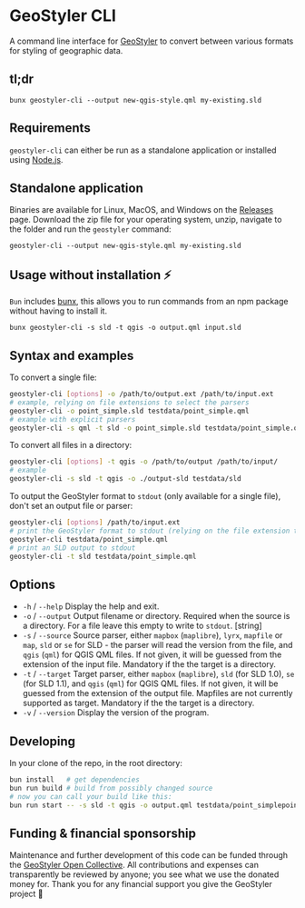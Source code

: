 # GeoStyler CLI

A command line interface for [GeoStyler](https://geostyler.org) to convert
between various formats for styling of geographic data.

## tl;dr

```
bunx geostyler-cli --output new-qgis-style.qml my-existing.sld
```

## Requirements

`geostyler-cli` can either be run as a standalone application or installed using [Node.js](https://nodejs.org/).

## Standalone application

Binaries are available for Linux, MacOS, and Windows on the
[Releases](https://github.com/geostyler/geostyler-cli/releases) page.
Download the zip file for your operating system, unzip, navigate to the folder
and run the `geostyler` command:

```
geostyler-cli --output new-qgis-style.qml my-existing.sld
```

## Usage without installation ⚡

`Bun` includes [bunx](https://bun.sh/docs/cli/bunx), this
allows you to run commands from an npm package without having to install it.

```
bunx geostyler-cli -s sld -t qgis -o output.qml input.sld
```

## Syntax and examples

To convert a single file:

```bash
geostyler-cli [options] -o /path/to/output.ext /path/to/input.ext
# example, relying on file extensions to select the parsers
geostyler-cli -o point_simple.sld testdata/point_simple.qml
# example with explicit parsers
geostyler-cli -s qml -t sld -o point_simple.sld testdata/point_simple.qml
```

To convert all files in a directory:

```bash
geostyler-cli [options] -t qgis -o /path/to/output /path/to/input/
# example
geostyler-cli -s sld -t qgis -o ./output-sld testdata/sld
```

To output the GeoStyler format to `stdout` (only available for a single file), don't
set an output file or parser:

```bash
geostyler-cli [options] /path/to/input.ext
# print the GeoStyler format to stdout (relying on the file extension to select the parser)
geostyler-cli testdata/point_simple.qml
# print an SLD output to stdout
geostyler-cli -t sld testdata/point_simple.qml
```

## Options

* `-h` / `--help` Display the help and exit.
* `-o` / `--output` Output filename or directory. Required when the source is a directory.
For a file leave this empty to write to `stdout`. [string]
* `-s` / `--source` Source parser, either `mapbox` (`maplibre`), `lyrx`, `mapfile` or `map`,
`sld` or `se` for SLD - the parser will read the version from the file,
and `qgis` (`qml`) for QGIS QML files. If not given, it will be guessed from the extension of the input file.
Mandatory if the the target is a directory.
* `-t` / `--target` Target parser, either `mapbox` (`maplibre`), `sld` (for SLD 1.0), `se` (for SLD 1.1),
and `qgis` (`qml`) for QGIS QML files. If not given, it will be guessed from
the extension of the output file. Mapfiles are not currently supported as target.
Mandatory if the the target is a directory.
* `-v` / `--version` Display the version of the program.

## Developing

In your clone of the repo, in the root directory:

```bash
bun install   # get dependencies
bun run build # build from possibly changed source
# now you can call your build like this:
bun run start -- -s sld -t qgis -o output.qml testdata/point_simplepoint.sld
```

## <a name="funding"></a>Funding & financial sponsorship

Maintenance and further development of this code can be funded through the
[GeoStyler Open Collective](https://opencollective.com/geostyler). All contributions and
expenses can transparently be reviewed by anyone; you see what we use the donated money for.
Thank you for any financial support you give the GeoStyler project 💞

